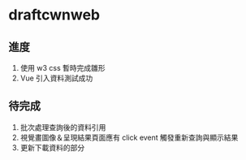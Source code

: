 # draftcwnweb
## 進度
1. 使用 w3 css 暫時完成雛形
2. Vue 引入資料測試成功
## 待完成
1. 批次處理查詢後的資料引用
2. 視覺畫圖像＆呈現結果頁面應有 click event 觸發重新查詢與顯示結果
3. 更新下載資料的部分
